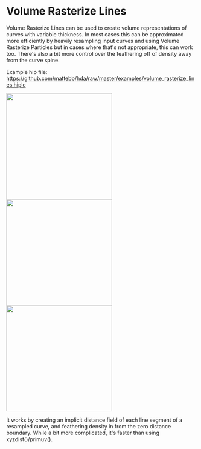 # Volume Rasterize Lines

Volume Rasterize Lines can be used to create volume representations of curves with variable thickness. In most cases this can be approximated more efficiently by heavily resampling input curves and using Volume Rasterize Particles but in cases where that's not appropriate, this can work too. There's also a bit more control over the feathering off of density away from the curve spine.

Example hip file: https://github.com/mattebb/hda/raw/master/examples/volume_rasterize_lines.hiplc

<img src="https://github.com/mattebb/hda/raw/master/examples/images/volume_rasterize_lines_curve.jpg" width="280"><img src="https://github.com/mattebb/hda/raw/master/examples/images/volume_rasterize_lines_vol.jpg" width="280"><img src="https://github.com/mattebb/hda/raw/master/examples/images/volume_rasterize_lines_slice.jpg" width="280">

It works by creating an implicit distance field of each line segment of a resampled curve, and feathering density in from the zero distance boundary. While a bit more complicated, it's faster than using xyzdist()/primuv().
